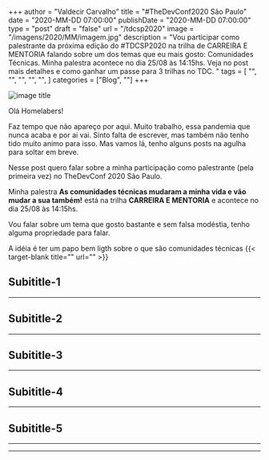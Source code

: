 +++
author = "Valdecir Carvalho"
title = "#TheDevConf2020 São Paulo"
date = "2020-MM-DD 07:00:00"
publishDate = "2020-MM-DD 07:00:00"
type = "post"
draft = "false"
url = "/tdcsp2020"
image = "/imagens/2020/MM/imagem.jpg"
description = "Vou participar como palestrante da próxima edição do #TDCSP2020 na trilha de CARREIRA E MENTORIA falando sobre um dos temas que eu mais gosto: Comunidades Técnicas. Minha palestra acontece no dia 25/08 às 14:15hs. Veja no post mais detalhes e como ganhar um passe para 3 trilhas no TDC. "
tags = [
    "",
    "",
    "",
	"",
    "",
]
categories = ["Blog", ""]
+++

![image title](/imagens/2020/MM/imagem.jpg)

Olá Homelabers!

Faz tempo que não apareço por aqui. Muito trabalho, essa pandemia que nunca acaba e por ai vai. Sinto falta de escrever, mas também não tenho tido muito animo para isso. Mas vamos lá, tenho alguns posts na agulha para soltar em breve.

Nesse post quero falar sobre a minha participação como palestrante (pela primeira vez) no TheDevConf 2020 São Paulo. 

Minha palestra **As comunidades técnicas mudaram a minha vida e vão mudar a sua também!** está na trilha **CARREIRA E MENTORIA** e acontece no dia 25/08 às 14:15hs. 

Vou falar sobre um tema que gosto bastante e sem falsa modéstia, tenho alguma propriedade para falar. 

A idéia é ter um papo bem ligth sobre o que são comunidades técnicas
{{< target-blank title="" url="" >}}

## Subititle-1
----

## Subititle-2
----

## Subititle-3
----

## Subititle-4
----

## Subititle-5
----



----

